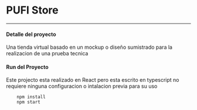 # PUFI Store
<hr/>

#### Detalle del proyecto
Una tienda virtual basado en un mockup o diseño sumistrado para la realizacion de una prueba tecnica


#### Run del Proyecto
Este projecto esta realizado en React pero esta escrito en typescript no requiere ninguna configuracion o intalacion previa para su uso
```shell
    npm install
    npm start
```